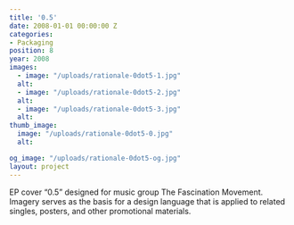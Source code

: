 ```yaml
---
title: '0.5'
date: 2008-01-01 00:00:00 Z
categories:
- Packaging
position: 8
year: 2008
images:
  - image: "/uploads/rationale-0dot5-1.jpg"
  alt:
  - image: "/uploads/rationale-0dot5-2.jpg"
  alt:
  - image: "/uploads/rationale-0dot5-3.jpg"
  alt:
thumb_image:
  image: "/uploads/rationale-0dot5-0.jpg"
  alt:

og_image: "/uploads/rationale-0dot5-og.jpg"
layout: project
---
```


EP cover “0.5” designed for music group The Fascination Movement. Imagery serves as the basis for a design language that is applied to related singles, posters, and other promotional materials.
